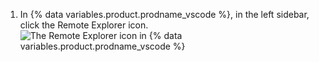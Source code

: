 1. In {% data variables.product.prodname_vscode %}, in the left sidebar, click the Remote Explorer icon.
   ![The Remote Explorer icon in {% data variables.product.prodname_vscode %}](/assets/images/help/codespaces/click-remote-explorer-icon-vscode.png)
